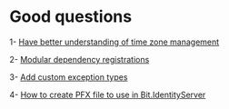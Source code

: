 # Good questions

1- [Have better understanding of time zone management](https://stackoverflow.com/questions/48125872/how-can-i-filter-data-only-by-date-without-comparing-their-times-in-bit-framewor)

2- [Modular dependency registrations](https://stackoverflow.com/questions/47609240/how-to-have-modular-dependency-registration-in-different-projects-in-bit-framewo)

3- [Add custom exception types](https://stackoverflow.com/questions/46202292/add-exception-type-to-bit-framework-known-exceptions)

4- [How to create PFX file to use in Bit.IdentityServer](https://stackoverflow.com/questions/55378382/how-to-create-pfx-file-to-use-in-bit-identityserver)
